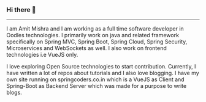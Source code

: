 ### Hi there 👋

---
I am Amit Mishra and I am working as a full time software developer in Oodles technologies. I primarily work on java and related framework specifically on Spring MVC, Spring Boot, Spring Cloud, Spring Security, Microservices and WebSockets as well. I also work on frontend technologies i.e VueJS only.

I love exploring Open Source technologies to start contribution. Currently, I have written a lot of repos about tutorials and I also love blogging. I have my own site running on springcoders.co.in which is a VueJS as Client and Spring-Boot as Backend Server which was made for a purpose to write blogs.

